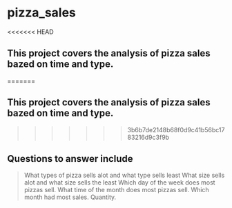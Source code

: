 # pizza_sales

<<<<<<< HEAD
## This project covers the analysis of pizza sales bazed on time and type.
=======


## This project covers the analysis of pizza sales bazed on time and type.


>>>>>>> 3b6b7de2148b68f0d9c41b56bc1783216d9c3f9b

## Questions to answer include
> What types of pizza sells alot and what type sells least
> What size sells alot and what size sells the least
> Which day of the week does most pizzas sell.
> What time of the month does most pizzas sell.
> Which month had most sales.
> Quantity.